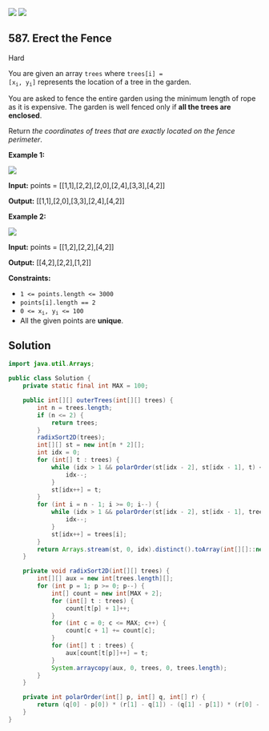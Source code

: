 [![](https://img.shields.io/github/stars/javadev/LeetCode-in-Java?label=Stars&style=flat-square)](https://github.com/javadev/LeetCode-in-Java)
[![](https://img.shields.io/github/forks/javadev/LeetCode-in-Java?label=Fork%20me%20on%20GitHub%20&style=flat-square)](https://github.com/javadev/LeetCode-in-Java/fork)

## 587\. Erect the Fence

Hard

You are given an array `trees` where <code>trees[i] = [x<sub>i</sub>, y<sub>i</sub>]</code> represents the location of a tree in the garden.

You are asked to fence the entire garden using the minimum length of rope as it is expensive. The garden is well fenced only if **all the trees are enclosed**.

Return _the coordinates of trees that are exactly located on the fence perimeter_.

**Example 1:**

![](https://assets.leetcode.com/uploads/2021/04/24/erect2-plane.jpg)

**Input:** points = \[\[1,1],[2,2],[2,0],[2,4],[3,3],[4,2]]

**Output:** [[1,1],[2,0],[3,3],[2,4],[4,2]] 

**Example 2:**

![](https://assets.leetcode.com/uploads/2021/04/24/erect1-plane.jpg)

**Input:** points = \[\[1,2],[2,2],[4,2]]

**Output:** [[4,2],[2,2],[1,2]] 

**Constraints:**

*   `1 <= points.length <= 3000`
*   `points[i].length == 2`
*   <code>0 <= x<sub>i</sub>, y<sub>i</sub> <= 100</code>
*   All the given points are **unique**.

## Solution

```java
import java.util.Arrays;

public class Solution {
    private static final int MAX = 100;

    public int[][] outerTrees(int[][] trees) {
        int n = trees.length;
        if (n <= 2) {
            return trees;
        }
        radixSort2D(trees);
        int[][] st = new int[n * 2][];
        int idx = 0;
        for (int[] t : trees) {
            while (idx > 1 && polarOrder(st[idx - 2], st[idx - 1], t) < 0) {
                idx--;
            }
            st[idx++] = t;
        }
        for (int i = n - 1; i >= 0; i--) {
            while (idx > 1 && polarOrder(st[idx - 2], st[idx - 1], trees[i]) < 0) {
                idx--;
            }
            st[idx++] = trees[i];
        }
        return Arrays.stream(st, 0, idx).distinct().toArray(int[][]::new);
    }

    private void radixSort2D(int[][] trees) {
        int[][] aux = new int[trees.length][];
        for (int p = 1; p >= 0; p--) {
            int[] count = new int[MAX + 2];
            for (int[] t : trees) {
                count[t[p] + 1]++;
            }
            for (int c = 0; c <= MAX; c++) {
                count[c + 1] += count[c];
            }
            for (int[] t : trees) {
                aux[count[t[p]]++] = t;
            }
            System.arraycopy(aux, 0, trees, 0, trees.length);
        }
    }

    private int polarOrder(int[] p, int[] q, int[] r) {
        return (q[0] - p[0]) * (r[1] - q[1]) - (q[1] - p[1]) * (r[0] - q[0]);
    }
}
```